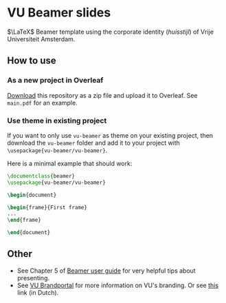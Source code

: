 # VU Beamer slides
$\LaTeX$ Beamer template using the corporate identity (_huisstijl_) of Vrije Universiteit Amsterdam. 

## How to use
### As a new project in Overleaf
[Download](https://github.com/leonlan/vu-beamer/archive/refs/heads/main.zip) this repository as a zip file and upload it to Overleaf. 
See `main.pdf` for an example.

### Use theme in existing project
If you want to only use `vu-beamer` as theme on your existing project, then download the `vu-beamer` folder and add it to your project with `\usepackage{vu-beamer/vu-beamer}`.

Here is a minimal example that should work:

``` tex
\documentclass{beamer}
\usepackage{vu-beamer/vu-beamer}

\begin{document}

\begin{frame}{First frame}
...
\end{frame}

\end{document}
```



## Other
- See Chapter 5 of [Beamer user guide](https://tug.ctan.org/macros/latex/contrib/beamer/doc/beameruserguide.pdf) for very helpful tips about presenting.
- See [VU Brandportal](https://brandportal.vu.nl/modules/product/DigitalStyleGuide/default/grouplist.aspx?ItemId=6739&iflc=en&ifcltr=en)
for more information on VU's branding. Or see [this](https://vu.nl/nl/over-de-vu/meer-over/huisstijl) link (in Dutch). 
